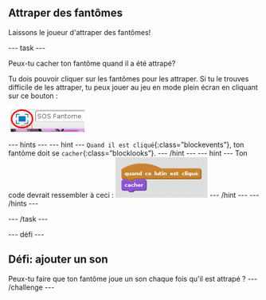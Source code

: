 ## Attraper des fantômes

Laissons le joueur d'attraper des fantômes!

\--- task \---

Peux-tu cacher ton fantôme quand il a été attrapé?

Tu dois pouvoir cliquer sur les fantômes pour les attraper. Si tu le trouves difficile de les attraper, tu peux jouer au jeu en mode plein écran en cliquant sur ce bouton :

![capture d'écran](images/ghost-fullscreen.png)

\--- hints \--- \--- hint \--- `Quand il est cliqué`{:class=”blockevents”}, ton fantôme doit se `cacher`{:class=”blocklooks”}. \--- /hint \--- \--- hint \--- Ton code devrait ressembler à ceci : ![screenshot](images/ghost-catch-code.png) \--- /hint \--- \--- /hints \---

\--- /task \---

\--- défi \---

## Défi: ajouter un son

Peux-tu faire que ton fantôme joue un son chaque fois qu'il est attrapé ? \--- /challenge \---